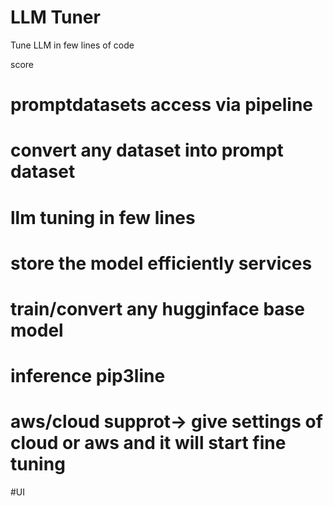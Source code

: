 # LLM Tuner
Tune LLM in few lines of code


score 

# promptdatasets access via pipeline
# convert any dataset into prompt dataset
# llm tuning in few lines

# store the model efficiently services
# train/convert any hugginface base model 
# inference pip3line
# aws/cloud supprot-> give settings of cloud or aws and it will start fine tuning

#UI
